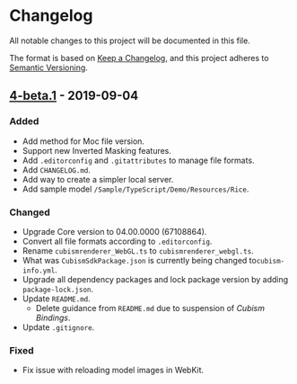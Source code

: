 # Changelog

All notable changes to this project will be documented in this file.

The format is based on [Keep a Changelog](https://keepachangelog.com/en/1.0.0/),
and this project adheres to [Semantic Versioning](https://semver.org/spec/v2.0.0.html).


## [4-beta.1] - 2019-09-04

### Added

- Add method for Moc file version. 
- Support new Inverted Masking features.
- Add `.editorconfig` and `.gitattributes` to manage file formats.
- Add `CHANGELOG.md`.
- Add way to create a simpler local server.
- Add sample model `/Sample/TypeScript/Demo/Resources/Rice`.

### Changed

- Upgrade Core version to 04.00.0000 (67108864).
- Convert all file formats according to `.editorconfig`.
- Rename `cubismrenderer_WebGL.ts` to `cubismrenderer_webgl.ts`.
- What was `CubismSdkPackage.json` is currently being changed to`cubism-info.yml`.
- Upgrade all dependency packages and lock package version by adding `package-lock.json`.
- Update `README.md`.
  - Delete guidance from `README.md` due to suspension of *Cubism Bindings*.
- Update `.gitignore`.

### Fixed

- Fix issue with reloading model images in WebKit.


[4-beta.1]: https://github.com/Live2D/CubismWebSamples/compare/e36ab2233a89de9225f64e5a02d521bc7235bd03...4-beta.1
